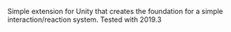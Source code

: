 Simple extension for Unity that creates the foundation for a simple interaction/reaction system. Tested with 2019.3
